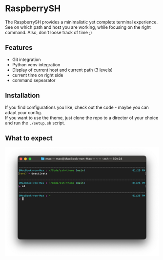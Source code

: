 # RaspberrySH

The RaspberrySH provides a minimalistic yet complete terminal experience.
See on which path and host you are working, while focusing on the right command.
Also, don't loose track of time ;)


## Features

- Git integration
- Python venv integration
- Display of current host and current path (3 levels)
- current time on right side
- command sepearator

## Installation

If you find configurations you like, check out the code - maybe you can adapt your config.  
If you want to use the theme, just clone the repo to a director of your choice and run the ``` ./setup.sh ``` script.


## What to expect

![Terminal with zsh-theme rasperrydev](terminal.png "raspberrydev terminal")
